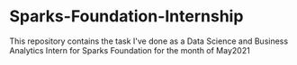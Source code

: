 # Sparks-Foundation-Internship
This repository contains the task I've done as a Data Science and Business Analytics Intern for Sparks Foundation for the month of May2021
